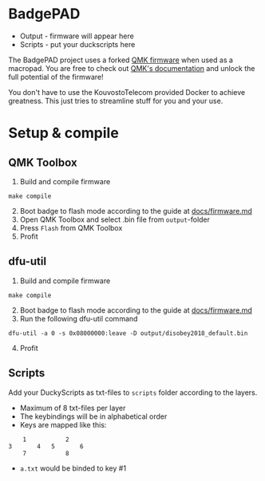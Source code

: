 # BadgePAD

* Output - firmware will appear here
* Scripts - put your duckscripts here

The BadgePAD project uses a forked [QMK firmware](https://github.com/KouvostoTelecom/qmk_firmware) when used as a macropad. You are free to check out [QMK's documentation](https://docs.qmk.fm) and unlock the full potential of the firmware!

You don't have to use the KouvostoTelecom provided Docker to achieve greatness. This just tries to streamline stuff for you and your use.

# Setup & compile

## QMK Toolbox
1. Build and compile firmware
```
make compile
```
2. Boot badge to flash mode according to the guide at [docs/firmware.md](docs/firmware.md)
3. Open QMK Toolbox and select .bin file from `output`-folder
4. Press `Flash` from QMK Toolbox
5. Profit

## dfu-util
1. Build and compile firmware

```
make compile
```
2. Boot badge to flash mode according to the guide at [docs/firmware.md](docs/firmware.md)
3. Run the following dfu-util command
```
dfu-util -a 0 -s 0x08000000:leave -D output/disobey2018_default.bin
```
4. Profit

## Scripts
Add your DuckyScripts as txt-files to `scripts` folder according to the layers.
- Maximum of 8 txt-files per layer
- The keybindings will be in alphabetical order
- Keys are mapped like this:
```
    1           2
3       4   5       6
    7           8
```
- `a.txt` would be binded to key #1